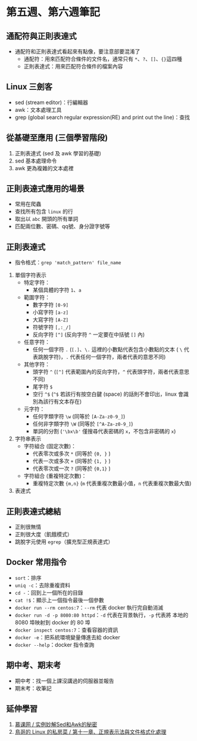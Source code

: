 # 第五週、第六週筆記
## 通配符與正則表達式
* 通配符和正則表達式看起來有點像，要注意部要混淆了
    * 通配符：用來匹配符合條件的文件名，通常只有 `*`、`?`、`[]`、`{}`這四種
    * 正則表達式：用來匹配符合條件的檔案內容

## Linux 三劍客
* sed (stream editor)：行編輯器
* awk：文本處理工具
* grep (global search regular expression(RE) and print out the line)：查找


## 從基礎至應用 (三個學習階段)
1. 正則表達式 (sed 及 awk 學習的基礎)
2. sed 基本處理命令
3. awk 更為複雜的文本處裡

## 正則表達式應用的場景
* 常用在爬蟲
* 查找所有包含 `linux` 的行
* 取出以 `abc` 開頭的所有單詞
* 匹配兩位數、密碼、qq號、身分證字號等

## 正則表達式
* 指令格式：`grep 'match_pattern' file_name`
1. 單個字符表示
    * 特定字符：
        * 某個具體的字符 `1`、`a`
    * 範圍字符：
        * 數字字符 `[0-9]`
        * 小寫字符 `[a-z]`
        * 大寫字符 `[A-Z]`
        * 符號字符 `[,:_/]`
        * 反向字符 `[^]` (反向字符 `^` 一定要在中括號 `[]` 內)
    * 任意字符：
        * 任何一個字符 `.` (`[.]`、`\.` 這裡的小數點代表包含小數點的文本 ( `\` 代表跳脫字符)，`.` 代表任何一個字符，兩者代表的意思不同)
    * 其他字符：
        * 頭字符 `^` (`[^]` 代表範圍內的反向字符，`^` 代表頭字符，兩者代表意思不同)
        * 尾字符 `$`
        * 空行 `^$` (`^$` 若該行有按空白鍵 (space) 的話則不會印出，linux 會識別為該行有文本存在)
    * 元字符：
        * 任何字類字符 `\w` (同等於 `[A-Za-z0-9_]`)
        * 任何非字類字符 `\W` (同等於 `[^A-Za-z0-9_]`)
        * 單詞的分割 (`'\bx\b'` 僅搜尋代表密碼的 `x`，不包含非密碼的 `x`)
2. 字符串表示
    * 字符組合 (固定次數)：
        * 代表零次或多次 `*` (同等於 `{0, }` )
        * 代表一次或多次 `+` (同等於 `{1, }` )
        * 代表零次或一次 `?` (同等於 `{0,1}` )
    * 字符組合 (重複特定次數)：
        * 重複特定次數 `{m,n}` (`m` 代表重複次數最小值，`n` 代表重複次數最大值)
3. 表達式

## 正則表達式總結
* 正則很無情
* 正則很大度（飢餓模式）
* 跳脫字元使用 `egrep`（擴充型正規表達式）

## Docker 常用指令
* `sort`：排序
* `uniq -c`：去除重複資料
* `cd -`：回到上一個所在的目錄
* `cat !$`：顯示上一個指令最後一個參數
* `docker run --rm centos:7`：`--rm` 代表 docker 執行完自動消滅
* `docker run -d -p 8080:80 httpd`：`-d` 代表在背景執行，`-p` 代表將 本地的 8080 埠映射到 docker 的 80 埠
* `docker inspect centos:7`：查看容器的資訊
* `docker -e`：把系統環境變量傳進去給 docker
* `docker --help`：docker 指令查詢 

## 期中考、期末考
* 期中考：找一個上課沒講過的伺服器並報告
* 期末考：收筆記

## 延伸學習
1. [慕课网 / 实例妙解Sed和Awk的秘密](https://www.imooc.com/learn/819)
2. [鳥哥的 Linux 的私房菜 / 第十一章、正規表示法與文件格式化處理](http://linux.vbird.org/linux_basic/0330regularex.php)